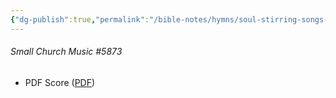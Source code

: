 ```yaml
---
{"dg-publish":true,"permalink":"/bible-notes/hymns/soul-stirring-songs-and-hymns/i-ll-be-so-glad/","title":"I'll Be So Glad","created":"","updated":""}
---
```



<h6>Small Church Music #5873</h6>
<ul>
 <li>PDF Score (<a href=""/media/fetch/186419"">PDF</a>)</li>
</ul>